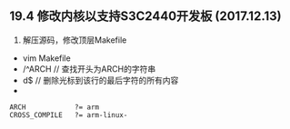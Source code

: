 ## 19.4 修改内核以支持S3C2440开发板 (2017.12.13)
1. 解压源码，修改顶层Makefile
* vim Makefile
* /^ARCH            // 查找开头为ARCH的字符串
* d$                // 删除光标到该行的最后字符的所有内容
* 
```
ARCH            ?= arm 
CROSS_COMPILE   ?= arm-linux-
```
